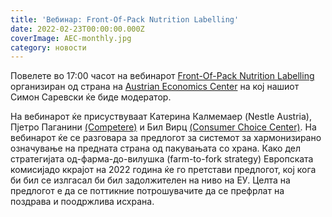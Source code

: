 ```yaml
---
title: 'Вебинар: Front-Of-Pack Nutrition Labelling'
date: 2022-02-23T00:00:00.000Z
coverImage: AEC-monthly.jpg
category: новости
---
```


Повелете во 17:00 часот на вебинарот [Front-Of-Pack Nutrition Labelling](https://www.facebook.com/events/633799874540218/?ref=newsfeed) организиран од страна на [Austrian Economics Center](https://www.austriancenter.com/) на кој нашиот Симон Саревски ќе биде модератор.

На вебинарот ќе присуствуваат Катерина Калмемаер (Nestle Austria), Пјетро Паганини [(Competere)](https://www.competere.eu/) и Бил Вирц [(Consumer Choice Center)](https://consumerchoicecenter.org/). На вебинарот ќе се разговара за предлогот за системот за хармонизирано означување на предната страна од пакувањата со храна. Како дел стратегијата од-фарма-до-вилушка (farm-to-fork strategy) Европската комисијадо ккрајот на 2022 година ќе го претстави предлогот, кој кога би бил се излгасал би бил задолжителен на ниво на ЕУ. Целта на предлогот е да се поттикние потрошувачите да се префрлат на поздрава и поодржлива исхрана.
